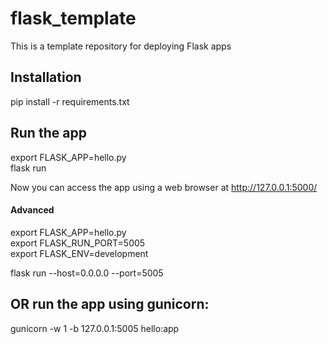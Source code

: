 # flask_template  
This is a template repository for deploying Flask apps

## Installation  
pip install -r requirements.txt

## Run the app  
export FLASK_APP=hello.py  
flask run

Now you can access the app using a web browser at http://127.0.0.1:5000/

####  Advanced  
export FLASK_APP=hello.py  
export FLASK_RUN_PORT=5005  
export FLASK_ENV=development 

flask run --host=0.0.0.0 --port=5005  

## OR run the app using gunicorn:   
gunicorn -w 1 -b 127.0.0.1:5005 hello:app
